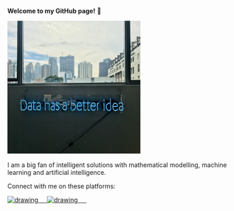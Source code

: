 **Welcome to my GitHub page!** :wave:

<img src="https://raw.githubusercontent.com/DanielWeller/DanielWeller/main/data.jpg" width="300" height="300">

I am a big fan of intelligent solutions with mathematical modelling, machine learning and artificial intelligence.

Connect with me on these platforms:

<a href="https://www.linkedin.com/in/danielweller24/?locale=en_US"><img src="https://res.cloudinary.com/importdata/image/upload/v1595012354/linkedin_t9qiwy.png" alt="drawing" width="100"/> &nbsp;&nbsp;&nbsp;&nbsp;<a href="https://stackoverflow.com/users/15207535/daniel-weller?tab=profile"><img src="https://miro.medium.com/max/1200/0*UEtwA2ask7vQYW06.png" alt="drawing" width="100"/> &nbsp;&nbsp;&nbsp;&nbsp;
